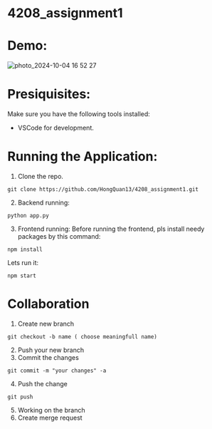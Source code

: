 # 4208_assignment1

# Demo:

![photo_2024-10-04 16 52 27](https://github.com/user-attachments/assets/86e391b9-13d2-4fa7-8e68-b8270e694397)


# Presiquisites:
Make sure you have the following tools installed:
 - VSCode for development.

# Running the Application:
1. Clone the repo.
```
git clone https://github.com/HongQuan13/4208_assignment1.git
```
2. Backend running:
```
python app.py
```
3. Frontend running:
Before running the frontend, pls install needy packages by this command:
```
npm install
```
Lets run it:
``` 
npm start
```
# Collaboration
1. Create new branch
```
git checkout -b name ( choose meaningfull name)
```
2. Push your new branch
3. Commit the changes
```
git commit -m "your changes" -a
```
4. Push the change
```
git push
```
5. Working on the branch
6. Create merge request
